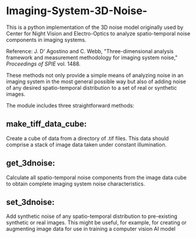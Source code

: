 # Imaging-System-3D-Noise-
This is a python implementation of the 3D noise model originally used by Center for Night Vision and Electro-Optics to analyze spatio-temporal noise components in imaging systems.

Reference: J. D' Agostino and C. Webb, "Three-dimensional analysis framework and measurement methodology for imaging system noise," *Proceedings of SPIE* vol. 1488.

These methods not only provide a simple means of analyzing noise in an imaging system in the most general possible way but also of adding noise of any desired spatio-temporal distribution to a set of real or synthetic images.

The module includes three straightforward methods:

## make_tiff_data_cube:
Create a cube of data from a directory of .tif files. This data should comprise a stack of image data taken under constant illumination.

## get_3dnoise:
Calculate all spatio-temporal noise components from the image data cube to obtain complete imaging system noise characteristics.

## set_3dnoise:
Add synthetic noise of any spatio-temporal distribution to pre-existing synthetic or real images. This might be useful, for example, for creating or augmenting image data for use in training a computer vision AI model
